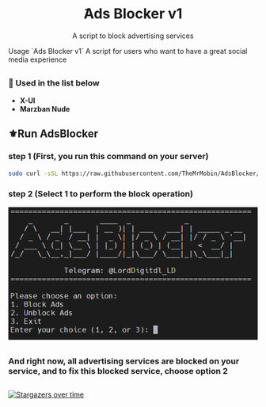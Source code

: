 <h1 align="center"/>َAds Blocker v1</h1>
<p align="center">
    A script to block advertising services
</p>
Usage
`Ads Blocker v1`
A script for users who want to have a great social media experience

##
### 📜 Used in the list below
  - **X-UI**
  - **Marzban Nude**
##
## ⚜️Run AdsBlocker 

### step 1 (First, you run this command on your server)
```bash
sudo curl -sSL https://raw.githubusercontent.com/TheMrMobin/AdsBlocker/main/adsinstall.sh | sudo bash

```
####
### step 2 (Select 1 to perform the block operation)
![GitHub Logo](https://raw.githubusercontent.com/TheMrMobin/AdsBlocker/main/Data/img-main.png)
####
##
### And right now, all advertising services are blocked on your service, and to fix this blocked service, choose option 2
##
[![Stargazers over time](https://starchart.cc/TheMrMobin/AdsBlocker.svg?variant=adaptive)](https://starchart.cc/TheMrMobin/AdsBlocker)
